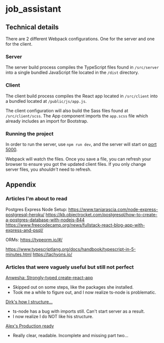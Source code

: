 # job_assistant

## Technical details

There are 2 different Webpack configurations. One for the server and one for the client.

### Server

The server build process compiles the TypeScript files found in `/src/server` into a single bundled JavaScript file located in the `/dist` directory.

### Client

The client build process compiles the React app located in `/src/client` into a bundled located at `/public/js/app.js`.

The client configuration will also build the Sass files found at `/src/client/scss`. The App component imports the `app.scss` file which already includes an import for Bootstrap.

### Running the project

In order to run the server, use `npm run dev`, and the server will start on [port 5000](http://localhost:5000).

Webpack will watch the files. Once you save a file, you can refresh your browser to ensure you got the updated client files. If you only change server files, you _shouldn't_ need to refresh.

## Appendix

### Articles I'm about to read

Postgres Express Node Setup:
https://www.taniarascia.com/node-express-postgresql-heroku/
https://kb.objectrocket.com/postgresql/how-to-create-a-postgres-database-with-nodejs-844
https://www.freecodecamp.org/news/fullstack-react-blog-app-with-express-and-psql/

ORMs:
https://typeorm.io/#/

https://www.typescriptlang.org/docs/handbook/typescript-in-5-minutes.html
https://tachyons.io/

### Articles that were vaguely useful but still not perfect

[Anwesha: Strongly-typed create-react-app](https://medium.com/@anwesha_das/a-strongly-typed-create-react-app-with-an-express-api-server-44e2334ccc71)

- Skipped out on some steps, like the packages she installed.
- Took me a while to figure out, and I now realize ts-node is problematic.

[Dirk's how I structure...](https://dev.to/dirk94/how-i-structure-my-express-typescript-react-applications-g3e)

- ts-node has a bug with imports still. Can't start server as a result.
- I now realize I do NOT like his structure.

[Alex's Production ready](https://itnext.io/production-ready-node-js-rest-apis-setup-using-typescript-postgresql-and-redis-a9525871407)

- Really clear, readable. Incomplete and missing part two...
